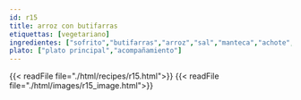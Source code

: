 ```yaml
---
id: r15
title: arroz con butifarras
etiquettas: [vegetariano]
ingredientes: ["sofrito","butifarras","arroz","sal","manteca","achote","agua"]
plato: ["plato principal","acompañamiento"]
---
```


{{< readFile file="./html/recipes/r15.html">}}
{{< readFile file="./html/images/r15_image.html">}}